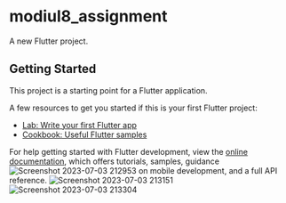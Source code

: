 # modiul8_assignment

A new Flutter project.

## Getting Started

This project is a starting point for a Flutter application.

A few resources to get you started if this is your first Flutter project:

- [Lab: Write your first Flutter app](https://docs.flutter.dev/get-started/codelab)
- [Cookbook: Useful Flutter samples](https://docs.flutter.dev/cookbook)

For help getting started with Flutter development, view the
[online documentation](https://docs.flutter.dev/), which offers tutorials,
samples, guidance![Screenshot 2023-07-03 212953](https://github.com/sr-shuvobd/modiul8_Assignment/assets/96162265/9c4d97b4-f305-4daa-ab28-57cefc935712)
 on mobile development, and a full API reference.
![Screenshot 2023-07-03 213151](https://github.com/sr-shuvobd/modiul8_Assignment/assets/96162265/9d043879-5737-4e39-ad31-8d50f4cd793e)
![Screenshot 2023-07-03 213304](https://github.com/sr-shuvobd/modiul8_Assignment/assets/96162265/5ac68326-bad6-4598-925e-1905926d27b5)
